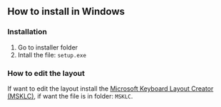 How to install in Windows
---

### Installation

1. Go to installer folder
2. Intall the file: `setup.exe`


### How to edit the layout

If want to edit the layout install the [Microsoft Keyboard Layout Creator (MSKLC)](https://www.microsoft.com/en-us/download/details.aspx?id=102134), if want the file is in folder: `MSKLC`.


